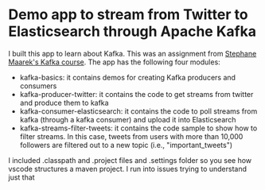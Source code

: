 # Demo app to stream from Twitter to Elasticsearch through Apache Kafka

I built this app to learn about Kafka. This was an assignment from [Stephane Maarek's Kafka course](https://www.linkedin.com/learning/learn-apache-kafka-for-beginners/kafka-connect-introduction). 
The app has the following four modules:
- kafka-basics: it contains demos for creating Kafka producers and consumers
- kafka-producer-twitter: it contains the code to get streams from twitter and produce them to kafka
- kafka-consumer-elasticsearch: it contains the code to poll streams from kafka (through a kafka consumer) and upload it into Elasticsearch
- kafka-streams-filter-tweets: it contains the code sample to show how to filter streams. In this case, tweets from users with more than 10,000 followers are filtered out to a new topic (i.e., "important_tweets")

I included .classpath and .project files and .settings folder so you see how vscode structures a maven project. I run into issues trying to understand just that